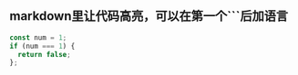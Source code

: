 ## markdown里让代码高亮，可以在第一个```后加语言
```javascript
const num = 1;
if (num === 1) {
  return false;
};
```
